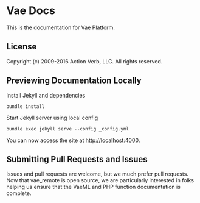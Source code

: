 # Vae Docs

This is the documentation for Vae Platform.


## License

Copyright (c) 2009-2016 Action Verb, LLC.  All rights reserved.


## Previewing Documentation Locally

Install Jekyll and dependencies

`bundle install`

Start Jekyll server using local config

`bundle exec jekyll serve --config _config.yml`

You can now access the site at [http://localhost:4000](http://localhost:4000/).


## Submitting Pull Requests and Issues

Issues and pull requests are welcome, but we much prefer pull requests.
Now that vae_remote is open source, we are particularly interested in
folks helping us ensure that the VaeML and PHP function documentation is
complete.
